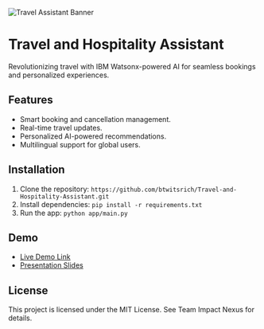 ![Travel Assistant Banner](https://www.canva.com/design/DAGWo9OWPfA/kAe4OPUgOFxotYdjkxUV2w/edit?ui=eyJIIjp7IkEiOnRydWV9fQ)


# Travel and Hospitality Assistant
Revolutionizing travel with IBM Watsonx-powered AI for seamless bookings and personalized experiences.

## Features
- Smart booking and cancellation management.
- Real-time travel updates.
- Personalized AI-powered recommendations.
- Multilingual support for global users.

## Installation
1. Clone the repository: `https://github.com/btwitsrich/Travel-and-Hospitality-Assistant.git`
2. Install dependencies: `pip install -r requirements.txt`
3. Run the app: `python app/main.py`

## Demo
- [Live Demo Link](https://web-chat.global.assistant.watson.appdomain.cloud/preview.html?backgroundImageURL=https%3A%2F%2Feu-de.assistant.watson.cloud.ibm.com%2Fpublic%2Fimages%2Fupx-d23789cd-35d8-4f11-8fb1-f9a47a1c4963%3A%3A085cfafb-c663-4e28-bc17-2d7e6020194d&integrationID=c6807f6c-2028-42c5-9b38-e7768aaef407&region=eu-de&serviceInstanceID=d23789cd-35d8-4f11-8fb1-f9a47a1c4963)
- [Presentation Slides](https://docs.google.com/presentation/d/1E0ur9eKtDk6tLmT4B0hNssb2hPDPl1kQe33nHxoQ4HM/edit?usp=sharing)

## License
This project is licensed under the MIT License. See Team Impact Nexus for details.
